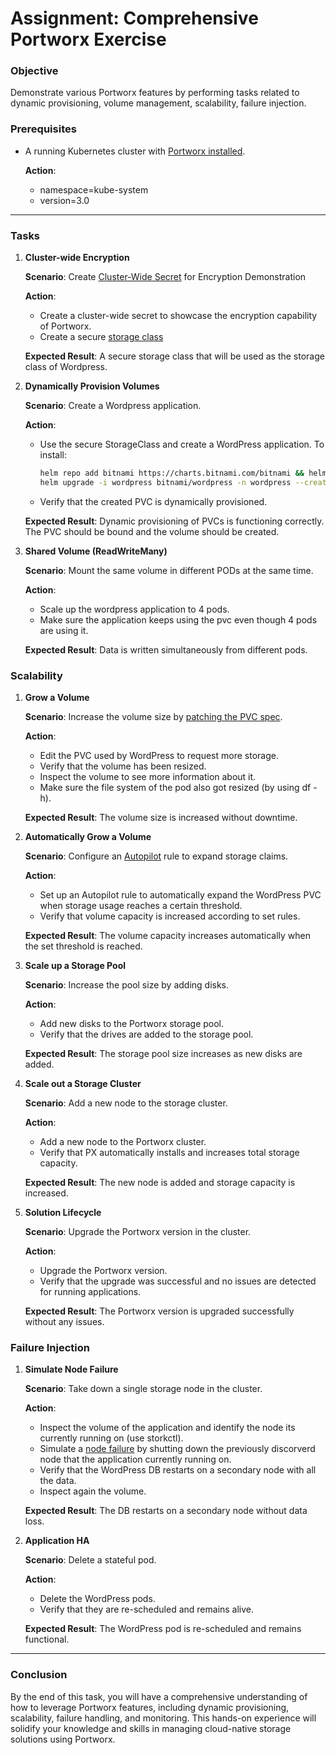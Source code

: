 # Assignment: Comprehensive Portworx Exercise

### Objective

Demonstrate various Portworx features by performing tasks related to dynamic provisioning, volume management, scalability, failure injection.

### Prerequisites

- A running Kubernetes cluster with [Portworx installed](./prerequisites.md).
  
  **Action**: 
  - namespace=kube-system
  - version=3.0

---

### Tasks

1. **Cluster-wide Encryption**  

    **Scenario**: Create [Cluster-Wide Secret](./readmes/volume-encryption.md) for Encryption Demonstration

    **Action**:
    - Create a cluster-wide secret to showcase the encryption capability of Portworx.
    - Create a secure [storage class](./snippets/encrypted-pvc/storage-class.yaml)

    **Expected Result**: A secure storage class that will be used as the storage class of Wordpress.


2. **Dynamically Provision Volumes**

   **Scenario**: Create a Wordpress application.

   **Action**: 
   - Use the secure StorageClass and create a WordPress application.
        To install:
        ```bash
        helm repo add bitnami https://charts.bitnami.com/bitnami && helm repo update
        helm upgrade -i wordpress bitnami/wordpress -n wordpress --create-namespace --set global.storageClass=<name-of-your-encrypted-storageclass>
        ```
   - Verify that the created PVC is dynamically provisioned.

   **Expected Result**: Dynamic provisioning of PVCs is functioning correctly. The PVC should be bound and the volume should be created.


3. **Shared Volume (ReadWriteMany)**

   **Scenario**: Mount the same volume in different PODs at the same time.

   **Action**:
   - Scale up the wordpress application to 4 pods.
   - Make sure the application keeps using the pvc even though 4 pods are using it.

   **Expected Result**: Data is written simultaneously from different pods.


### Scalability

1. **Grow a Volume**

   **Scenario**: Increase the volume size by [patching the PVC spec](./readmes/dynamic-provision.md).

   **Action**:
   - Edit the PVC used by WordPress to request more storage.
   - Verify that the volume has been resized.
   - Inspect the volume to see more information about it.
   - Make sure the file system of the pod also got resized (by using df -h).

   **Expected Result**: The volume size is increased without downtime.


2. **Automatically Grow a Volume**

   **Scenario**: Configure an [Autopilot](./readmes/dynamic-provision.md) rule to expand storage claims.

   **Action**:
   - Set up an Autopilot rule to automatically expand the WordPress PVC when storage usage reaches a certain threshold. 
   - Verify that volume capacity is increased according to set rules.

   **Expected Result**: The volume capacity increases automatically when the set threshold is reached.


3. **Scale up a Storage Pool**

   **Scenario**: Increase the pool size by adding disks.

   **Action**:
   - Add new disks to the Portworx storage pool.
   - Verify that the drives are added to the storage pool.

   **Expected Result**: The storage pool size increases as new disks are added.


4. **Scale out a Storage Cluster**

   **Scenario**: Add a new node to the storage cluster.

   **Action**:
   - Add a new node to the Portworx cluster.
   - Verify that PX automatically installs and increases total storage capacity.

   **Expected Result**: The new node is added and storage capacity is increased.


5. **Solution Lifecycle**

   **Scenario**: Upgrade the Portworx version in the cluster.

   **Action**:
   - Upgrade the Portworx version.
   - Verify that the upgrade was successful and no issues are detected for running applications.

   **Expected Result**: The Portworx version is upgraded successfully without any issues.


### Failure Injection

1. **Simulate Node Failure**

   **Scenario**: Take down a single storage node in the cluster.

   **Action**:
   - Inspect the volume of the application and identify the node its currently running on (use storkctl).
   - Simulate a [node failure](./readmes/HA.md) by shutting down the previously discorverd node that the application currently running on.
   - Verify that the WordPress DB restarts on a secondary node with all the data.
   - Inspect again the volume.

   **Expected Result**: The DB restarts on a secondary node without data loss.


2. **Application HA**

   **Scenario**: Delete a stateful pod.

   **Action**:
   - Delete the WordPress pods.
   - Verify that they are re-scheduled and remains alive.

   **Expected Result**: The WordPress pod is re-scheduled and remains functional.


---

### Conclusion

By the end of this task, you will have a comprehensive understanding of how to leverage Portworx features, including dynamic provisioning, scalability, failure handling, and monitoring. This hands-on experience will solidify your knowledge and skills in managing cloud-native storage solutions using Portworx.